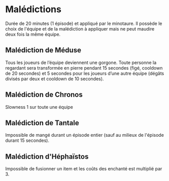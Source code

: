 # Malédictions

Durée de 20 minutes \(1 épisode\) et appliqué par le minotaure. Il possède le choix de l'équipe et de la malédiction à appliquer mais ne peut maudire deux fois la même équipe.

## Malédiction de Méduse

Tous les joueurs de l’équipe deviennent une gorgone. Toute personne la regardant sera transformée en pierre pendant 15 secondes \(figé, cooldown de 20 secondes\) et 5 secondes pour les joueurs d’une autre équipe \(dégâts divisés par deux et cooldown de 10 secondes\).

## Malédiction de Chronos

Slowness 1 sur toute une équipe

## Malédiction de Tantale

Impossible de mangé durant un épisode entier \(sauf au milieux de l'épisode durant 15 secondes\).

## Malédiction d'Héphaïstos

Impossible de fusionner un item et les coûts des enchanté est multiplié par 3.

